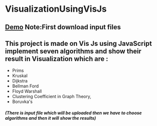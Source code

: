 # VisualizationUsingVisJs
## [Demo](https://masads.github.io/VisualizationUsingVisJs/) Note:First download input files
## This project is made on Vis Js using JavaScript implement seven algorithms and show their result in Visualization which are :
- Prims
- Kruskal
- Dijkstra
- Bellman Ford
- Floyd Warshall
- Clustering Coefficient in Graph Theory,
- Boruvka's
##### (There is input file which will be uploaded then we have to choose algorithms and then it will show the results)
